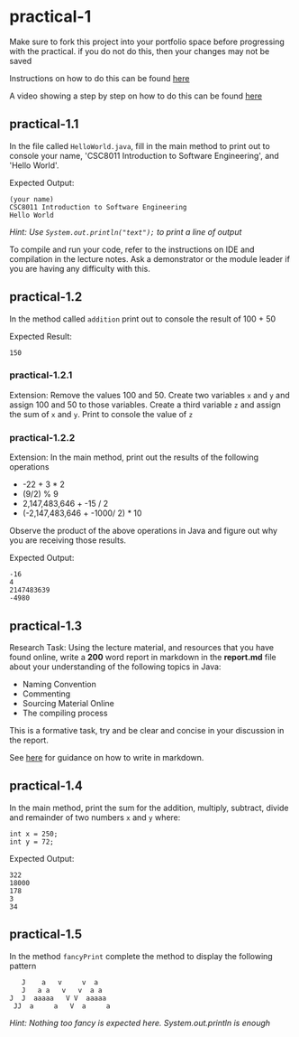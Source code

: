 # practical-1

Make sure to fork this project into your portfolio space before progressing 
with the practical. if you do not do this, then your changes may not be saved

Instructions on how to do this can be found [here](https://ncl.instructure.com/courses/24644/pages/forking-or-cloning-a-project?module_item_id=1228552)

A video showing a step by step on how to do this can be found [here](https://web.microsoftstream.com/video/4ecb0839-6fd9-48bc-b563-3ab2122ef011)

## practical-1.1

In the file called `HelloWorld.java`, fill in the main method to print out to console
your name, 'CSC8011 Introduction to Software Engineering', and 'Hello World'.

Expected Output:

```
(your name)
CSC8011 Introduction to Software Engineering
Hello World
```

*Hint: Use `System.out.println("text");` to print a line of output*

To compile and run your code, refer to the instructions on IDE and compilation in the lecture notes. Ask a demonstrator or the module leader
if you are having any difficulty with this.

## practical-1.2

In the method called `addition` print out to console the result of 100 + 50

Expected Result:

```
150
```

### practical-1.2.1

Extension: Remove the values 100 and 50. Create two variables `x` and `y` and
assign 100 and 50 to those variables. Create a third variable `z` and assign the
sum of `x` and `y`. Print to console the value of `z`

### practical-1.2.2

Extension: In the main method, print out the results of the following operations

- -22 + 3 * 2
- (9/2) % 9
- 2,147,483,646 + -15 / 2
- (-2,147,483,646 + -1000/ 2) * 10

Observe the product of the above operations in Java and figure out why you are
receiving those results. 

Expected Output:

```
-16
4
2147483639
-4980
```
## practical-1.3

Research Task: Using the lecture material, and resources that you have found
online, write a **200** word report in markdown in the **report.md** file about
your understanding of the following topics in Java:

- Naming Convention
- Commenting
- Sourcing Material Online
- The compiling process

This is a formative task, try and be clear and concise in your discussion in the
report.

See [here](https://github.com/adam-p/markdown-here/wiki/Markdown-Cheatsheet) for
guidance on how to write in markdown.

## practical-1.4

In the main method, print the sum for the addition, multiply, subtract, divide
and remainder of two numbers `x` and `y` where:

```
int x = 250;
int y = 72;
```

Expected Output:

```
322
18000
178
3
34
```

## practical-1.5

In the method `fancyPrint` complete the method to display the following pattern


```
   J    a   v     v  a                                                                                        
   J   a a   v   v  a a                                                                                       
J  J  aaaaa   V V  aaaaa                                                                                      
 JJ  a     a   V  a     a 
```

*Hint: Nothing too fancy is expected here. System.out.println is enough*


